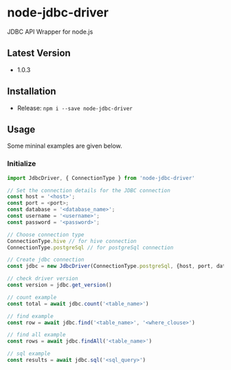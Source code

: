 # node-jdbc-driver
JDBC API Wrapper for node.js

## Latest Version
- 1.0.3

## Installation
- Release: ```npm i --save node-jdbc-driver```

## Usage
Some mininal examples are given below.

### Initialize
```javascript
import JdbcDriver, { ConnectionType } from 'node-jdbc-driver'

// Set the connection details for the JDBC connection
const host = '<host>';
const port = <port>;
const database = '<database_name>';
const username = '<username>';
const password = '<password>';

// Choose connection type
ConnectionType.hive // for hive connection
ConnectionType.postgreSql // for postgreSql connection

// Create jdbc connection
const jdbc = new JdbcDriver(ConnectionType.postgreSql, {host, port, database, username, password})

// check driver version
const version = jdbc.get_version()

// count example
const total = await jdbc.count('<table_name>')

// find example
const row = await jdbc.find('<table_name>', '<where_clouse>')

// find all example
const rows = await jdbc.findAll('<table_name>')

// sql example
const results = await jdbc.sql('<sql_query>')
```




